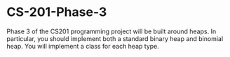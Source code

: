 # CS-201-Phase-3

Phase 3 of the CS201 programming project will be built around heaps. In particular, you should implement both a standard binary heap and binomial heap. You will implement a class for each heap type.
